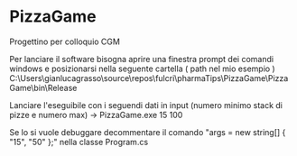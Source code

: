 # PizzaGame
Progettino per colloquio CGM

Per lanciare il software bisogna aprire una finestra prompt dei comandi windows e posizionarsi nella seguente cartella ( path nel mio esempio )
C:\Users\gianlucagrasso\source\repos\fulcri\pharmaTips\PizzaGame\PizzaGame\bin\Release

Lanciare l'eseguibile con i seguendi dati in input (numero minimo stack di pizze e numero max) -> PizzaGame.exe 15 100

Se lo si vuole debuggare decommentare il comando "args = new string[] { "15", "50" };" nella classe Program.cs
